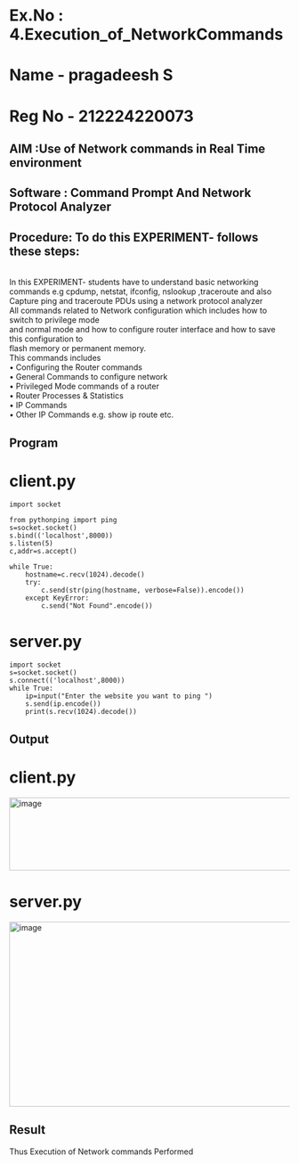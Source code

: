 # Ex.No : 4.Execution_of_NetworkCommands
# Name - pragadeesh S
# Reg No - 212224220073
## AIM :Use of Network commands in Real Time environment
## Software : Command Prompt And Network Protocol Analyzer
## Procedure: To do this EXPERIMENT- follows these steps:
<BR>
In this EXPERIMENT- students have to understand basic networking commands e.g cpdump, netstat, ifconfig, nslookup ,traceroute and also Capture ping and traceroute PDUs using a network protocol analyzer 
<BR>
All commands related to Network configuration which includes how to switch to privilege mode
<BR>
and normal mode and how to configure router interface and how to save this configuration to
<BR>
flash memory or permanent memory.
<BR>
This commands includes
<BR>
• Configuring the Router commands
<BR>
• General Commands to configure network
<BR>
• Privileged Mode commands of a router 
<BR>
• Router Processes & Statistics
<BR>
• IP Commands
<BR>
• Other IP Commands e.g. show ip route etc.
<BR>

## Program
# client.py
```
import socket

from pythonping import ping 
s=socket.socket() 
s.bind(('localhost',8000)) 
s.listen(5)
c,addr=s.accept()

while True:
    hostname=c.recv(1024).decode()
    try:
        c.send(str(ping(hostname, verbose=False)).encode())
    except KeyError:
        c.send("Not Found".encode())
```

# server.py
```
import socket
s=socket.socket()
s.connect(('localhost',8000))
while True:
    ip=input("Enter the website you want to ping ")
    s.send(ip.encode())
    print(s.recv(1024).decode())
```

## Output
# client.py
<img width="615" height="131" alt="image" src="https://github.com/user-attachments/assets/89219f0a-f10e-4d8f-971b-f31ac65de1b6" />

# server.py
<img width="720" height="332" alt="image" src="https://github.com/user-attachments/assets/877263f1-81e9-4285-a12a-8af3e67c1355" />



## Result
Thus Execution of Network commands Performed 
